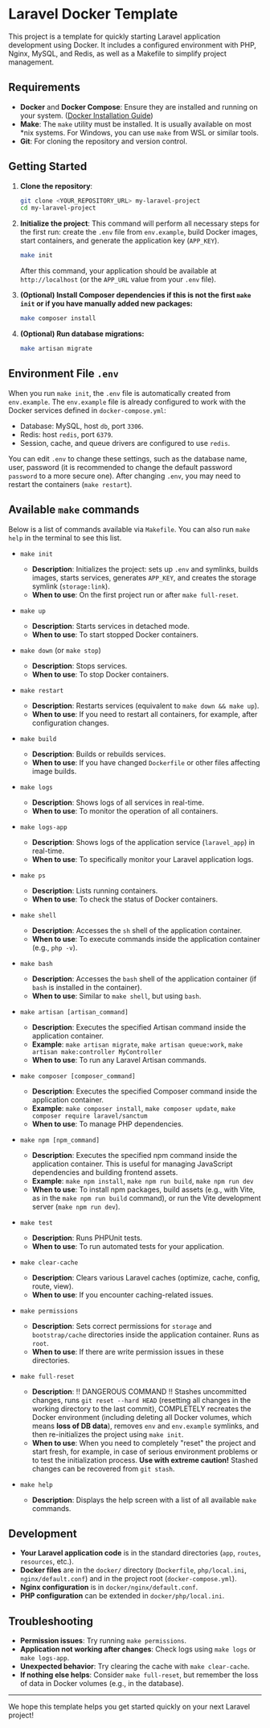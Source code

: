 # Laravel Docker Template

This project is a template for quickly starting Laravel application development using Docker. It includes a configured environment with PHP, Nginx, MySQL, and Redis, as well as a Makefile to simplify project management.

## Requirements

*   **Docker** and **Docker Compose**: Ensure they are installed and running on your system. ([Docker Installation Guide](https://docs.docker.com/get-docker/))
*   **Make**: The `make` utility must be installed. It is usually available on most *nix systems. For Windows, you can use `make` from WSL or similar tools.
*   **Git**: For cloning the repository and version control.

## Getting Started

1.  **Clone the repository**:
    ```bash
    git clone <YOUR_REPOSITORY_URL> my-laravel-project
    cd my-laravel-project
    ```

2.  **Initialize the project**:
    This command will perform all necessary steps for the first run: create the `.env` file from `env.example`, build Docker images, start containers, and generate the application key (`APP_KEY`).
    ```bash
    make init
    ```
    After this command, your application should be available at `http://localhost` (or the `APP_URL` value from your `.env` file).

3.  **(Optional) Install Composer dependencies if this is not the first `make init` or if you have manually added new packages:**
    ```bash
    make composer install
    ```

4.  **(Optional) Run database migrations:**
    ```bash
    make artisan migrate
    ```

## Environment File `.env`

When you run `make init`, the `.env` file is automatically created from `env.example`.
The `env.example` file is already configured to work with the Docker services defined in `docker-compose.yml`:
*   Database: MySQL, host `db`, port `3306`.
*   Redis: host `redis`, port `6379`.
*   Session, cache, and queue drivers are configured to use `redis`.

You can edit `.env` to change these settings, such as the database name, user, password (it is recommended to change the default password `password` to a more secure one). After changing `.env`, you may need to restart the containers (`make restart`).

## Available `make` commands

Below is a list of commands available via `Makefile`. You can also run `make help` in the terminal to see this list.

*   `make init`
    *   **Description**: Initializes the project: sets up `.env` and symlinks, builds images, starts services, generates `APP_KEY`, and creates the storage symlink (`storage:link`).
    *   **When to use**: On the first project run or after `make full-reset`.

*   `make up`
    *   **Description**: Starts services in detached mode.
    *   **When to use**: To start stopped Docker containers.

*   `make down` (or `make stop`)
    *   **Description**: Stops services.
    *   **When to use**: To stop Docker containers.

*   `make restart`
    *   **Description**: Restarts services (equivalent to `make down && make up`).
    *   **When to use**: If you need to restart all containers, for example, after configuration changes.

*   `make build`
    *   **Description**: Builds or rebuilds services.
    *   **When to use**: If you have changed `Dockerfile` or other files affecting image builds.

*   `make logs`
    *   **Description**: Shows logs of all services in real-time.
    *   **When to use**: To monitor the operation of all containers.

*   `make logs-app`
    *   **Description**: Shows logs of the application service (`laravel_app`) in real-time.
    *   **When to use**: To specifically monitor your Laravel application logs.

*   `make ps`
    *   **Description**: Lists running containers.
    *   **When to use**: To check the status of Docker containers.

*   `make shell`
    *   **Description**: Accesses the `sh` shell of the application container.
    *   **When to use**: To execute commands inside the application container (e.g., `php -v`).

*   `make bash`
    *   **Description**: Accesses the `bash` shell of the application container (if `bash` is installed in the container).
    *   **When to use**: Similar to `make shell`, but using `bash`.

*   `make artisan [artisan_command]`
    *   **Description**: Executes the specified Artisan command inside the application container.
    *   **Example**: `make artisan migrate`, `make artisan queue:work`, `make artisan make:controller MyController`
    *   **When to use**: To run any Laravel Artisan commands.

*   `make composer [composer_command]`
    *   **Description**: Executes the specified Composer command inside the application container.
    *   **Example**: `make composer install`, `make composer update`, `make composer require laravel/sanctum`
    *   **When to use**: To manage PHP dependencies.

*   `make npm [npm_command]`
    *   **Description**: Executes the specified npm command inside the application container. This is useful for managing JavaScript dependencies and building frontend assets.
    *   **Example**: `make npm install`, `make npm run build`, `make npm run dev`
    *   **When to use**: To install npm packages, build assets (e.g., with Vite, as in the `make npm run build` command), or run the Vite development server (`make npm run dev`).

*   `make test`
    *   **Description**: Runs PHPUnit tests.
    *   **When to use**: To run automated tests for your application.

*   `make clear-cache`
    *   **Description**: Clears various Laravel caches (optimize, cache, config, route, view).
    *   **When to use**: If you encounter caching-related issues.

*   `make permissions`
    *   **Description**: Sets correct permissions for `storage` and `bootstrap/cache` directories inside the application container. Runs as `root`.
    *   **When to use**: If there are write permission issues in these directories.

*   `make full-reset`
    *   **Description**: !! DANGEROUS COMMAND !! Stashes uncommitted changes, runs `git reset --hard HEAD` (resetting all changes in the working directory to the last commit), COMPLETELY recreates the Docker environment (including deleting all Docker volumes, which means **loss of DB data**), removes `env` and `env.example` symlinks, and then re-initializes the project using `make init`.
    *   **When to use**: When you need to completely "reset" the project and start fresh, for example, in case of serious environment problems or to test the initialization process. **Use with extreme caution!** Stashed changes can be recovered from `git stash`.

*   `make help`
    *   **Description**: Displays the help screen with a list of all available `make` commands.

## Development

*   **Your Laravel application code** is in the standard directories (`app`, `routes`, `resources`, etc.).
*   **Docker files** are in the `docker/` directory (`Dockerfile`, `php/local.ini`, `nginx/default.conf`) and in the project root (`docker-compose.yml`).
*   **Nginx configuration** is in `docker/nginx/default.conf`.
*   **PHP configuration** can be extended in `docker/php/local.ini`.

## Troubleshooting

*   **Permission issues**: Try running `make permissions`.
*   **Application not working after changes**: Check logs using `make logs` or `make logs-app`.
*   **Unexpected behavior**: Try clearing the cache with `make clear-cache`.
*   **If nothing else helps**: Consider `make full-reset`, but remember the loss of data in Docker volumes (e.g., in the database).

---

We hope this template helps you get started quickly on your next Laravel project!
